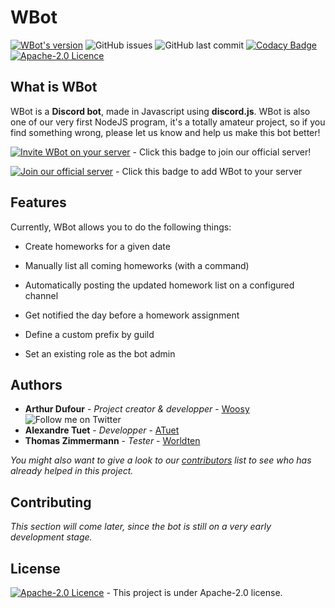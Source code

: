 # WBot

[![WBot's version](https://img.shields.io/badge/version-0.0.01-brightgreen.svg)](https://discord.gg/ff4f52s)
![GitHub issues](https://img.shields.io/github/issues-raw/woosy/WBot.svg)
![GitHub last commit](https://img.shields.io/github/last-commit/woosy/WBot.svg)
[![Codacy Badge](https://api.codacy.com/project/badge/Grade/d51355f9284b4c7da809a167e36dbd87)](https://app.codacy.com/app/WBot/WBot?utm_source=github.com&utm_medium=referral&utm_content=Woosy/WBot&utm_campaign=Badge_Grade_Dashboard)
[![Apache-2.0 Licence](https://img.shields.io/hexpm/l/plug.svg)](https://tldrlegal.com/license/apache-license-2.0-(apache-2.0))

## What is WBot

WBot is a **Discord bot**, made in Javascript using **discord.js**. WBot is also one of our very first NodeJS program, it's a totally amateur project, so if you find something wrong, please let us know and help us make this bot better!

[![Invite WBot on your server](https://img.shields.io/discord/358623719914209301.svg?logo=discord&label=join%20us!&colorB=7289DA)](https://discord.gg/ff4f52s) - Click this badge to join our official server!

[![Join our official server](https://img.shields.io/badge/Invite%20me-(click)-7289DA.svg?logo=discord)](https://discordapp.com/oauth2/authorize?client_id=364846844217524225&scope=bot&permissions=2146958591) - Click this badge to add WBot to your server

## Features

Currently, WBot allows you to do the following things:

* Create homeworks for a given date
* Manually list all coming homeworks (with a command)
* Automatically posting the updated homework list on a configured channel
* Get notified the day before a homework assignment

* Define a custom prefix by guild
* Set an existing role as the bot admin

## Authors

* **Arthur Dufour** - *Project creator & developper* - [Woosy](https://github.com/Woosy) ![Follow me on Twitter](https://img.shields.io/twitter/follow/woosy__.svg?style=social&label=Follow)
* **Alexandre Tuet** - *Developper* - [ATuet](https://github.com/atuet)
* **Thomas Zimmermann** - *Tester* - [Worldten](https://github.com/Worldten)

*You might also want to give a look to our [contributors](https://github.com/woosy/WBot/contributors) list to see who has already helped in this project.*

## Contributing

*This section will come later, since the bot is still on a very early development stage.*

## License

[![Apache-2.0 Licence](https://img.shields.io/hexpm/l/plug.svg)](https://tldrlegal.com/license/apache-license-2.0-(apache-2.0)) - This project is under Apache-2.0 license.
